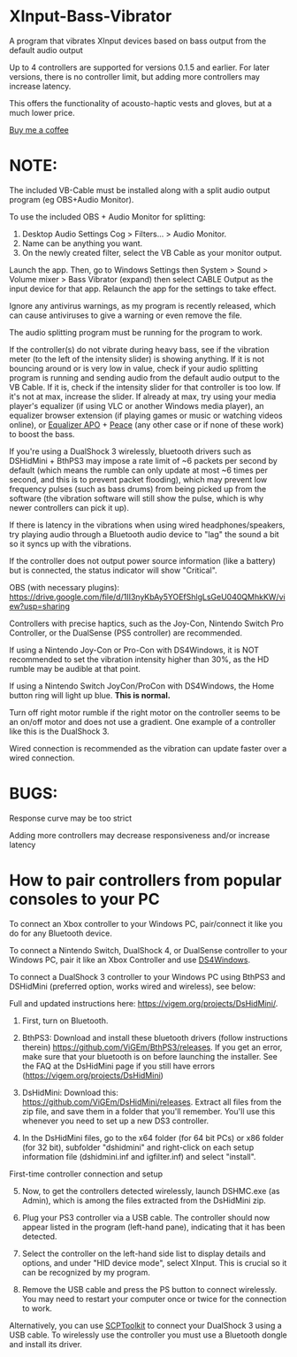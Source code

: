 # XInput-Bass-Vibrator
A program that vibrates XInput devices based on bass output from the default audio output

Up to 4 controllers are supported for versions 0.1.5 and earlier. For later versions, there is no controller limit, but adding more controllers may increase latency.

This offers the functionality of acousto-haptic vests and gloves, but at a much lower price.

[Buy me a coffee](https://www.buymeacoffee.com/sserver224)

# NOTE:
The included VB-Cable must be installed along with a split audio output program (eg OBS+Audio Monitor). 

To use the included OBS + Audio Monitor for splitting:

1. Desktop Audio Settings Cog > Filters... > Audio Monitor.
2. Name can be anything you want.
3. On the newly created filter, select the VB Cable as your monitor output.

Launch the app. Then, go to Windows Settings then System > Sound > Volume mixer > Bass Vibrator (expand) then select CABLE Output as the input device for that app. Relaunch the app for the settings to take effect.

Ignore any antivirus warnings, as my program is recently released, which can cause antiviruses to give a warning or even remove the file.

The audio splitting program must be running for the program to work.

If the controller(s) do not vibrate during heavy bass, see if the vibration meter (to the left of the intensity slider) is showing anything. If it is not bouncing around or is very low in value, check if your audio splitting program is running and sending audio from the default audio output to the VB Cable. If it is, check if the intensity slider for that controller is too low. If it's not at max, increase the slider. If already at max, try using your media player's equalizer (if using VLC or another Windows media player), an equalizer browser extension (if playing games or music or watching videos online), or [Equalizer APO](https://sourceforge.net/projects/equalizerapo/) + [Peace](https://sourceforge.net/projects/peace-equalizer-apo-extension/) (any other case or if none of these work) to boost the bass.

If you're using a DualShock 3 wirelessly, bluetooth drivers such as DSHidMini + BthPS3 may impose a rate limit of ~6 packets per second by default (which means the rumble can only update at most ~6 times per second, and this is to prevent packet flooding), which may prevent low frequency pulses (such as bass drums) from being picked up from the software (the vibration software will still show the pulse, which is why newer controllers can pick it up).

If there is latency in the vibrations when using wired headphones/speakers, try playing audio through a Bluetooth audio device to "lag" the sound a bit so it syncs up with the vibrations.

If the controller does not output power source information (like a battery) but is connected, the status indicator will show "Critical".

OBS (with necessary plugins): https://drive.google.com/file/d/1II3nyKbAy5YOEfShlgLsGeU040QMhkKW/view?usp=sharing

Controllers with precise haptics, such as the Joy-Con, Nintendo Switch Pro Controller, or the DualSense (PS5 controller) are recommended.

If using a Nintendo Joy-Con or Pro-Con with DS4Windows, it is NOT recommended to set the vibration intensity higher than 30%, as the HD rumble may be audible at that point.

If using a Nintendo Switch JoyCon/ProCon with DS4Windows, the Home button ring will light up blue. **This is normal.**

Turn off right motor rumble if the right motor on the controller seems to be an on/off motor and does not use a gradient. One example of a controller like this is the DualShock 3.

Wired connection is recommended as the vibration can update faster over a wired connection.

# BUGS:

Response curve may be too strict

Adding more controllers may decrease responsiveness and/or increase latency

# How to pair controllers from popular consoles to your PC

To connect an Xbox controller to your Windows PC, pair/connect it like you do for any Bluetooth device.

To connect a Nintendo Switch, DualShock 4, or DualSense controller to your Windows PC, pair it like an Xbox Controller and use [DS4Windows](https://github.com/Ryochan7/DS4Windows).

To connect a DualShock 3 controller to your Windows PC using BthPS3 and DSHidMini (preferred option, works wired and wireless), see below:

Full and updated instructions here: https://vigem.org/projects/DsHidMini/. 

1. First, turn on Bluetooth.

2. BthPS3: Download and install these bluetooth drivers (follow instructions therein) https://github.com/ViGEm/BthPS3/releases. If you get an error, make sure that your bluetooth is on before launching the installer. See the FAQ at the DsHidMini page if you still have errors (https://vigem.org/projects/DsHidMini)

3. DsHidMini: Download this: https://github.com/ViGEm/DsHidMini/releases. Extract all files from the zip file, and save them in a folder that you'll remember. You'll use this whenever you need to set up a new DS3 controller.

4. In the DsHidMini files, go to the x64 folder (for 64 bit PCs) or x86 folder (for 32 bit), subfolder "dshidmini" and right-click on each setup information file (dshidmini.inf and igfilter.inf) and select "install".

First-time controller connection and setup

5. Now, to get the controllers detected wirelessly, launch DSHMC.exe (as Admin), which is among the files extracted from the DsHidMini zip.

6. Plug your PS3 controller via a USB cable. The controller should now appear listed in the program (left-hand pane), indicating that it has been detected.

7. Select the controller on the left-hand side list to display details and options, and under "HID device mode", select XInput. This is crucial so it can be recognized by my program.

8. Remove the USB cable and press the PS button to connect wirelessly. You may need to restart your computer once or twice for the connection to work.

Alternatively, you can use [SCPToolkit](https://github.com/nefarius/ScpToolkit/releases) to connect your DualShock 3 using a USB cable. To wirelessly use the controller you must use a Bluetooth dongle and install its driver. 
